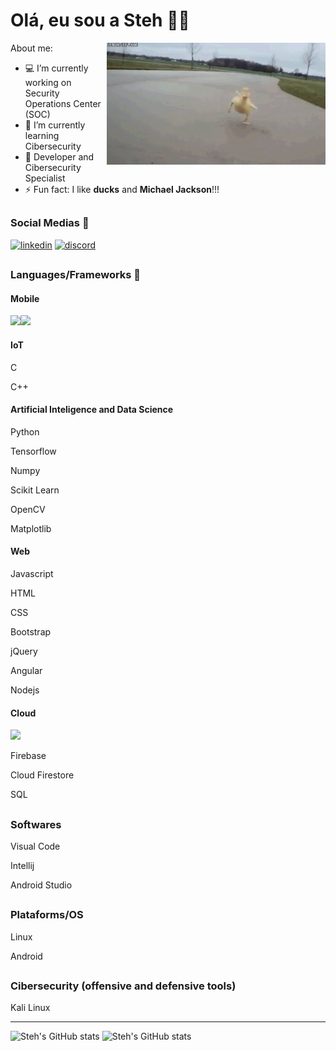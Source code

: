 

# Olá, eu sou a Steh 👋👩

<img src="pato.gif" align="right" width="350px"/>

About me:

- 💻 I’m currently working on Security Operations Center (SOC)
- 🌱 I’m currently learning Cibersecurity
- 📌 Developer and Cibersecurity Specialist
- ⚡ Fun fact: I like **ducks** and **Michael Jackson**!!!

##

### Social Medias 📱

[![linkedin](https://img.shields.io/badge/LinkedIn-0077B5?style=for-the-badge&logo=linkedin&logoColor=white)](https://www.linkedin.com/in/stephanie-b-460137162)
[![discord](https://img.shields.io/badge/Discord-7289DA?style=for-the-badge&logo=discord&logoColor=white)]()

##

### Languages/Frameworks 🧶

#### Mobile 

<img src="https://cdn.jsdelivr.net/gh/devicons/devicon/icons/flutter/flutter-original.svg" height="40px"/><img src="https://cdn.jsdelivr.net/gh/devicons/devicon/icons/dart/dart-original-wordmark.svg" height="70px"/>

#### IoT
<p>C</p>
<p>C++</p>

#### Artificial Inteligence and Data Science
<p>Python</p>
<p>Tensorflow</p>
<p>Numpy</p>
<p>Scikit Learn</p>
<p>OpenCV</p>
<p>Matplotlib</p>

#### Web
<p>Javascript</p>
<p>HTML</p>
<p>CSS</p>
<p>Bootstrap</p>
<p>jQuery</p>
<p>Angular</p>
<p>Nodejs</p>

#### Cloud
<img src="https://cdn.jsdelivr.net/gh/devicons/devicon/icons/amazonwebservices/amazonwebservices-original-wordmark.svg" height="40px"/>
<p>Firebase</p>
<p>Cloud Firestore</p>
<p>SQL</p>

##

### Softwares

<p>Visual Code</p>
<p>Intellij</p>
<p>Android Studio</p>

##

### Plataforms/OS 

<p>Linux</p>
<p>Android</p>

##

### Cibersecurity (offensive and defensive tools)

<p>Kali Linux</p>

---

![Steh's GitHub stats](https://github-readme-stats.vercel.app/api?username=StehMaria&theme=tokyonight&count_private=true)
![Steh's GitHub stats](https://github-readme-stats.vercel.app/api/top-langs/?username=StehMaria&theme=tokyonight)
